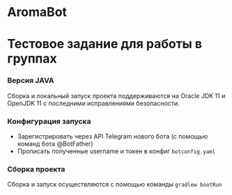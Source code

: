# AromaBot
# Тестовое задание для работы в группах

### Версия JAVA
Сборка и локальный запуск проекта поддерживаются на Oracle JDK 11 и OpenJDK 11 с последними исправлениями безопасности.

### Конфигурация запуска
* Зарегистрировать через API Telegram нового бота  (с помощью команд бота @BotFather)
* Прописать полученные username и токен в конфиг `botconfig.yaml`

### Сборка проекта
Сборка и запуск осуществляются с помощью команды `gradlew bootRun`
